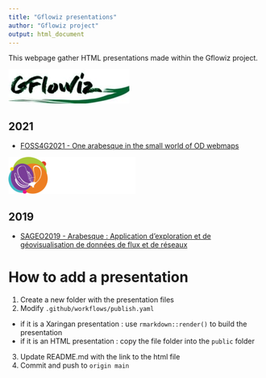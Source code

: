 ```yaml
---
title: "Gflowiz presentations"
author: "Gflowiz project"
output: html_document
---
```


This webpage gather HTML presentations made within the Gflowiz project.

![](FOSS4G_2021/media/logo_gflowiz.jpg)


## 2021

- [FOSS4G2021 - One arabesque in the small world of OD webmaps](https://gflowiz.github.io/presentations/FOSS4G2021.html)

<img src="https://raw.githubusercontent.com/gflowiz/presentations/main/FOSS4G_2021/media/logo_FOSS4G2021.svg" width=50% height=50%>

## 2019

- [SAGEO2019 - Arabesque : Application d’exploration et de géovisualisation de données de flux et de réseaux](https://gflowiz.github.io/presentations/2019_SAGEO_ARABESQUE_presentation.pdf)

# How to add a presentation

1. Create a new folder with the presentation files
2. Modify `.github/workflows/publish.yaml` 
  - if it is a Xaringan presentation : use `rmarkdown::render()` to build the presentation
  - if it is an HTML presentation : copy the file folder into the `public` folder
3. Update README.md with the link to the html file
4. Commit and push to `origin main`
